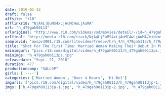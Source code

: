 ```yaml
---
date: 2019-01-13
draft: false
affsite: "r18"
afflinkr18: "NjA4LjEuMS4xLjAuMC4wLjAuMA"
url: "h_479gah00113"
urloriginal: "http://www.r18.com/videos/vod/movies/detail/-/id=h_479gah00113"
urlfinal: "http://media.r18.com/track/NjA4LjEuMS4xLjAuMC4wLjAuMA/videos/vod/movies/detail/-/id=h_479gah00113"
samplevid: "awspv3001.r18.com/litevideo/freepv/h/h_4/h_479gah113/h_479gah113_dmb_w.mp4"
title: "Shot For The First Time: Married Women Making Their Debut In Porn Eight Hours 5"
mainimgurl: "pics.r18.com/digital/video/h_479gah00113/h_479gah00113ps.jpg"
mainimgs: "h_479gah00113ps.jpg"
releasedate: "Sept. 21, 2018"
duration: 477
productioncomp: "GALLOP"
girls: ['----']
categories: ['Married Woman', 'Over 4 Hours', 'Hi-Def']
imgurls: ['pics.r18.com/digital/video/h_479gah00113/h_479gah00113jp-1.jpg', 'pics.r18.com/digital/video/h_479gah00113/h_479gah00113jp-2.jpg', 'pics.r18.com/digital/video/h_479gah00113/h_479gah00113jp-3.jpg', 'pics.r18.com/digital/video/h_479gah00113/h_479gah00113jp-4.jpg', 'pics.r18.com/digital/video/h_479gah00113/h_479gah00113jp-5.jpg', 'pics.r18.com/digital/video/h_479gah00113/h_479gah00113jp-6.jpg', 'pics.r18.com/digital/video/h_479gah00113/h_479gah00113jp-7.jpg', 'pics.r18.com/digital/video/h_479gah00113/h_479gah00113jp-8.jpg', 'pics.r18.com/digital/video/h_479gah00113/h_479gah00113jp-9.jpg', 'pics.r18.com/digital/video/h_479gah00113/h_479gah00113jp-10.jpg', 'pics.r18.com/digital/video/h_479gah00113/h_479gah00113jp-11.jpg', 'pics.r18.com/digital/video/h_479gah00113/h_479gah00113jp-12.jpg', 'pics.r18.com/digital/video/h_479gah00113/h_479gah00113jp-13.jpg', 'pics.r18.com/digital/video/h_479gah00113/h_479gah00113jp-14.jpg', 'pics.r18.com/digital/video/h_479gah00113/h_479gah00113jp-15.jpg', 'pics.r18.com/digital/video/h_479gah00113/h_479gah00113jp-16.jpg', 'pics.r18.com/digital/video/h_479gah00113/h_479gah00113jp-17.jpg', 'pics.r18.com/digital/video/h_479gah00113/h_479gah00113jp-18.jpg', 'pics.r18.com/digital/video/h_479gah00113/h_479gah00113jp-19.jpg', 'pics.r18.com/digital/video/h_479gah00113/h_479gah00113jp-20.jpg']
imgs: ['h_479gah00113jp-1.jpg', 'h_479gah00113jp-2.jpg', 'h_479gah00113jp-3.jpg', 'h_479gah00113jp-4.jpg', 'h_479gah00113jp-5.jpg', 'h_479gah00113jp-6.jpg', 'h_479gah00113jp-7.jpg', 'h_479gah00113jp-8.jpg', 'h_479gah00113jp-9.jpg', 'h_479gah00113jp-10.jpg', 'h_479gah00113jp-11.jpg', 'h_479gah00113jp-12.jpg', 'h_479gah00113jp-13.jpg', 'h_479gah00113jp-14.jpg', 'h_479gah00113jp-15.jpg', 'h_479gah00113jp-16.jpg', 'h_479gah00113jp-17.jpg', 'h_479gah00113jp-18.jpg', 'h_479gah00113jp-19.jpg', 'h_479gah00113jp-20.jpg']
---
```

